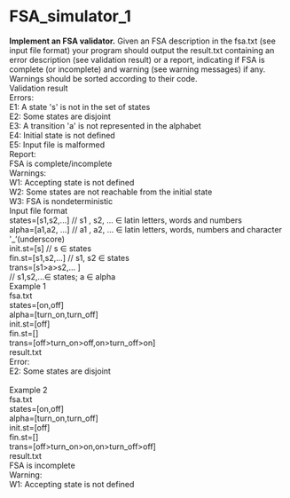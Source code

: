 # FSA_simulator_1
<b>Implement an FSA validator.</b> 
Given an FSA description in the fsa.txt (see input file format) your program should output the result.txt containing an error description (see validation result) or a report, indicating if FSA is complete (or incomplete) and warning (see warning messages) if any. Warnings should be sorted according to their code. <br>
Validation result<br>
Errors:<br>
E1: A state 's' is not in the set of states<br>
E2: Some states are disjoint<br>
E3: A transition 'a' is not represented in the alphabet<br>
E4: Initial state is not defined<br>
E5: Input file is malformed<br>
Report:<br>
FSA is complete/incomplete<br>
Warnings:<br>
W1: Accepting state is not defined<br>
W2: Some states are not reachable from the initial state<br>
W3: FSA is nondeterministic<br>
Input file format<br>
states=[s1,s2,...]	  // s1 , s2, ... ∈ latin letters, words and numbers<br>
alpha=[a1,a2, ...]	  // a1 , a2, ... ∈ latin letters, words, numbers and character '_’(underscore)<br>
init.st=[s]	  // s ∈ states<br>
fin.st=[s1,s2,...]	  // s1, s2 ∈ states<br>
trans=[s1>a>s2,... ]<br>
  // s1,s2,...∈ states; a ∈ alpha<br>
Example 1<br>
fsa.txt<br>
states=[on,off]<br>
alpha=[turn_on,turn_off]    <br>
init.st=[off]<br>
fin.st=[]<br>
trans=[off>turn_on>off,on>turn_off>on]<br>
result.txt<br>
Error:<br>
E2: Some states are disjoint<br>
<br>
Example 2<br>
fsa.txt<br>
states=[on,off]<br>
alpha=[turn_on,turn_off]   <br> 
init.st=[off]<br>
fin.st=[]<br>
trans=[off>turn_on>on,on>turn_off>off]<br>
result.txt<br>
FSA is incomplete<br>
Warning:<br>
W1: Accepting state is not defined<br>
